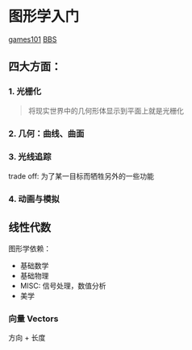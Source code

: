 # 图形学入门

[games101](https://sites.cs.ucsb.edu/~lingqi/teaching/games101.html)
[BBS](https://games-cn.org)
## 四大方面：

### 1. 光栅化
> 将现实世界中的几何形体显示到平面上就是光栅化

### 2. 几何：曲线、曲面

### 3. 光线追踪
trade off: 为了某一目标而牺牲另外的一些功能

### 4. 动画与模拟

## 线性代数

图形学依赖：
- 基础数学
- 基础物理
- MISC: 信号处理，数值分析
- 美学

### 向量 Vectors
方向 + 长度